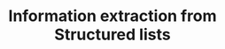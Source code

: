 ---
title: 'Information extraction from Structured lists'
layout: default
description: 'Twenty Questions is a popular parlor game where one player tries to guess what another player is thinking of, in less than 20 yes/no questions. This projects aims to create a program that asks these questions using a Knowledge Graph.'
topic: 'Information Extraction' 
keywords: 
    - 'Wikipedia'
    - 'Knowledge Graphs'
supervisor: 'Benno Kruit'
contact: 'b.b.kruit@vu.nl'
degree: 'B.Sc.'
description_link: 'https://docs.google.com/document/d/1YFj_9upyD_TpCRdErZ2K5zCeB1bBA5zVm6AwYJ38Fu4/edit#heading=h.wgp33ect5tpa'
---